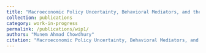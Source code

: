 ```yaml
---
title: "Macroeconomic Policy Uncertainty, Behavioral Mediators, and the Climate-Poverty Nexus"
collection: publications
category: work-in-progress
permalink: /publications/wip1/
authors: "Munem Ahmad Chowdhury"
citation: "Macroeconomic Policy Uncertainty, Behavioral Mediators, and the Climate-Poverty Nexus: <i>Munem Ahmad Chowdhury</i>"
---
```

